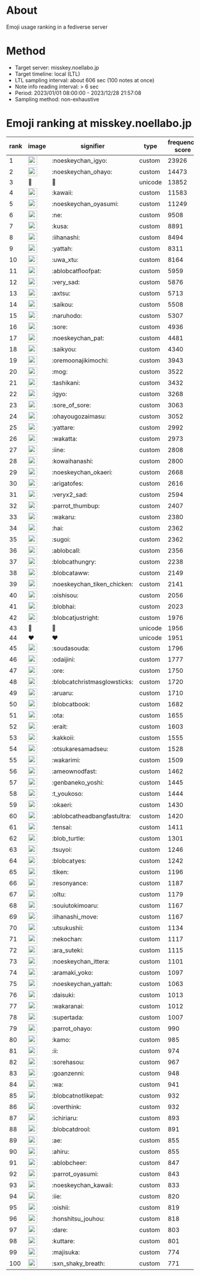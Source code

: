 # About
Emoji usage ranking in a fediverse server

# Method
- Target server: misskey.noellabo.jp
- Target timeline: local (LTL)
- LTL sampling interval: about 606 sec (100 notes at once)
- Note info reading interval: > 6 sec
- Period: 2023/01/01 08:00:00 - 2023/12/28 21:57:08 
- Sampling method: non-exhaustive

# Emoji ranking at misskey.noellabo.jp

|rank|image|signifier|type|frequency score|
|----|----|----|----|----|
|1|<img height="24" src="https://misskey.noellabo.jp/emoji/noeskeychan_igyo.webp">|:noeskeychan_igyo:|custom|23926|
|2|<img height="24" src="https://misskey.noellabo.jp/emoji/noeskeychan_ohayo.webp">|:noeskeychan_ohayo:|custom|14473|
|3|🎉|🎉|unicode|13852|
|4|<img height="24" src="https://misskey.noellabo.jp/emoji/kawaii.webp">|:kawaii:|custom|11583|
|5|<img height="24" src="https://misskey.noellabo.jp/emoji/noeskeychan_oyasumi.webp">|:noeskeychan_oyasumi:|custom|11249|
|6|<img height="24" src="https://misskey.noellabo.jp/emoji/ne.webp">|:ne:|custom|9508|
|7|<img height="24" src="https://misskey.noellabo.jp/emoji/kusa.webp">|:kusa:|custom|8891|
|8|<img height="24" src="https://misskey.noellabo.jp/emoji/iihanashi.webp">|:iihanashi:|custom|8494|
|9|<img height="24" src="https://misskey.noellabo.jp/emoji/yattah.webp">|:yattah:|custom|8311|
|10|<img height="24" src="https://misskey.noellabo.jp/emoji/uwa_xtu.webp">|:uwa_xtu:|custom|8164|
|11|<img height="24" src="https://misskey.noellabo.jp/emoji/ablobcatfloofpat.webp">|:ablobcatfloofpat:|custom|5959|
|12|<img height="24" src="https://misskey.noellabo.jp/emoji/very_sad.webp">|:very_sad:|custom|5876|
|13|<img height="24" src="https://misskey.noellabo.jp/emoji/axtsu.webp">|:axtsu:|custom|5713|
|14|<img height="24" src="https://misskey.noellabo.jp/emoji/saikou.webp">|:saikou:|custom|5508|
|15|<img height="24" src="https://misskey.noellabo.jp/emoji/naruhodo.webp">|:naruhodo:|custom|5307|
|16|<img height="24" src="https://misskey.noellabo.jp/emoji/sore.webp">|:sore:|custom|4936|
|17|<img height="24" src="https://misskey.noellabo.jp/emoji/noeskeychan_pat.webp">|:noeskeychan_pat:|custom|4481|
|18|<img height="24" src="https://misskey.noellabo.jp/emoji/saikyou.webp">|:saikyou:|custom|4340|
|19|<img height="24" src="https://misskey.noellabo.jp/emoji/oremoonajikimochi.webp">|:oremoonajikimochi:|custom|3943|
|20|<img height="24" src="https://misskey.noellabo.jp/emoji/mog.webp">|:mog:|custom|3522|
|21|<img height="24" src="https://misskey.noellabo.jp/emoji/tashikani.webp">|:tashikani:|custom|3432|
|22|<img height="24" src="https://misskey.noellabo.jp/emoji/igyo.webp">|:igyo:|custom|3268|
|23|<img height="24" src="https://misskey.noellabo.jp/emoji/sore_of_sore.webp">|:sore_of_sore:|custom|3063|
|24|<img height="24" src="https://misskey.noellabo.jp/emoji/ohayougozaimasu.webp">|:ohayougozaimasu:|custom|3052|
|25|<img height="24" src="https://misskey.noellabo.jp/emoji/yattare.webp">|:yattare:|custom|2992|
|26|<img height="24" src="https://misskey.noellabo.jp/emoji/wakatta.webp">|:wakatta:|custom|2973|
|27|<img height="24" src="https://misskey.noellabo.jp/emoji/iine.webp">|:iine:|custom|2808|
|28|<img height="24" src="https://misskey.noellabo.jp/emoji/kowaihanashi.webp">|:kowaihanashi:|custom|2800|
|29|<img height="24" src="https://misskey.noellabo.jp/emoji/noeskeychan_okaeri.webp">|:noeskeychan_okaeri:|custom|2668|
|30|<img height="24" src="https://misskey.noellabo.jp/emoji/arigatofes.webp">|:arigatofes:|custom|2616|
|31|<img height="24" src="https://misskey.noellabo.jp/emoji/veryx2_sad.webp">|:veryx2_sad:|custom|2594|
|32|<img height="24" src="https://misskey.noellabo.jp/emoji/parrot_thumbup.webp">|:parrot_thumbup:|custom|2407|
|33|<img height="24" src="https://misskey.noellabo.jp/emoji/wakaru.webp">|:wakaru:|custom|2380|
|34|<img height="24" src="https://misskey.noellabo.jp/emoji/hai.webp">|:hai:|custom|2362|
|35|<img height="24" src="https://misskey.noellabo.jp/emoji/sugoi.webp">|:sugoi:|custom|2362|
|36|<img height="24" src="https://misskey.noellabo.jp/emoji/ablobcall.webp">|:ablobcall:|custom|2356|
|37|<img height="24" src="https://misskey.noellabo.jp/emoji/blobcathungry.webp">|:blobcathungry:|custom|2238|
|38|<img height="24" src="https://misskey.noellabo.jp/emoji/blobcataww.webp">|:blobcataww:|custom|2149|
|39|<img height="24" src="https://misskey.noellabo.jp/emoji/noeskeychan_tiken_chicken.webp">|:noeskeychan_tiken_chicken:|custom|2141|
|40|<img height="24" src="https://misskey.noellabo.jp/emoji/oishisou.webp">|:oishisou:|custom|2056|
|41|<img height="24" src="https://misskey.noellabo.jp/emoji/blobhai.webp">|:blobhai:|custom|2023|
|42|<img height="24" src="https://misskey.noellabo.jp/emoji/blobcatjustright.webp">|:blobcatjustright:|custom|1976|
|43|🍗|🍗|unicode|1956|
|44|❤|❤|unicode|1951|
|45|<img height="24" src="https://misskey.noellabo.jp/emoji/soudasouda.webp">|:soudasouda:|custom|1796|
|46|<img height="24" src="https://misskey.noellabo.jp/emoji/odaijini.webp">|:odaijini:|custom|1777|
|47|<img height="24" src="https://misskey.noellabo.jp/emoji/ore.webp">|:ore:|custom|1750|
|48|<img height="24" src="https://misskey.noellabo.jp/emoji/blobcatchristmasglowsticks.webp">|:blobcatchristmasglowsticks:|custom|1720|
|49|<img height="24" src="https://misskey.noellabo.jp/emoji/aruaru.webp">|:aruaru:|custom|1710|
|50|<img height="24" src="https://misskey.noellabo.jp/emoji/blobcatbook.webp">|:blobcatbook:|custom|1682|
|51|<img height="24" src="https://misskey.noellabo.jp/emoji/ota.webp">|:ota:|custom|1655|
|52|<img height="24" src="https://misskey.noellabo.jp/emoji/erait.webp">|:erait:|custom|1603|
|53|<img height="24" src="https://misskey.noellabo.jp/emoji/kakkoii.webp">|:kakkoii:|custom|1555|
|54|<img height="24" src="https://misskey.noellabo.jp/emoji/otsukaresamadseu.webp">|:otsukaresamadseu:|custom|1528|
|55|<img height="24" src="https://misskey.noellabo.jp/emoji/wakarimi.webp">|:wakarimi:|custom|1509|
|56|<img height="24" src="https://misskey.noellabo.jp/emoji/ameownodfast.webp">|:ameownodfast:|custom|1462|
|57|<img height="24" src="https://misskey.noellabo.jp/emoji/genbaneko_yoshi.webp">|:genbaneko_yoshi:|custom|1445|
|58|<img height="24" src="https://misskey.noellabo.jp/emoji/t_youkoso.webp">|:t_youkoso:|custom|1444|
|59|<img height="24" src="https://misskey.noellabo.jp/emoji/okaeri.webp">|:okaeri:|custom|1430|
|60|<img height="24" src="https://misskey.noellabo.jp/emoji/ablobcatheadbangfastultra.webp">|:ablobcatheadbangfastultra:|custom|1420|
|61|<img height="24" src="https://misskey.noellabo.jp/emoji/tensai.webp">|:tensai:|custom|1411|
|62|<img height="24" src="https://misskey.noellabo.jp/emoji/blob_turtle.webp">|:blob_turtle:|custom|1301|
|63|<img height="24" src="https://misskey.noellabo.jp/emoji/tsuyoi.webp">|:tsuyoi:|custom|1246|
|64|<img height="24" src="https://misskey.noellabo.jp/emoji/blobcatyes.webp">|:blobcatyes:|custom|1242|
|65|<img height="24" src="https://misskey.noellabo.jp/emoji/tiken.webp">|:tiken:|custom|1196|
|66|<img height="24" src="https://misskey.noellabo.jp/emoji/resonyance.webp">|:resonyance:|custom|1187|
|67|<img height="24" src="https://misskey.noellabo.jp/emoji/oltu.webp">|:oltu:|custom|1179|
|68|<img height="24" src="https://misskey.noellabo.jp/emoji/souiutokimoaru.webp">|:souiutokimoaru:|custom|1167|
|69|<img height="24" src="https://misskey.noellabo.jp/emoji/iihanashi_move.webp">|:iihanashi_move:|custom|1167|
|70|<img height="24" src="https://misskey.noellabo.jp/emoji/utsukushii.webp">|:utsukushii:|custom|1134|
|71|<img height="24" src="https://misskey.noellabo.jp/emoji/nekochan.webp">|:nekochan:|custom|1117|
|72|<img height="24" src="https://misskey.noellabo.jp/emoji/ara_suteki.webp">|:ara_suteki:|custom|1115|
|73|<img height="24" src="https://misskey.noellabo.jp/emoji/noeskeychan_ittera.webp">|:noeskeychan_ittera:|custom|1101|
|74|<img height="24" src="https://misskey.noellabo.jp/emoji/aramaki_yoko.webp">|:aramaki_yoko:|custom|1097|
|75|<img height="24" src="https://misskey.noellabo.jp/emoji/noeskeychan_yattah.webp">|:noeskeychan_yattah:|custom|1063|
|76|<img height="24" src="https://misskey.noellabo.jp/emoji/daisuki.webp">|:daisuki:|custom|1013|
|77|<img height="24" src="https://misskey.noellabo.jp/emoji/wakaranai.webp">|:wakaranai:|custom|1012|
|78|<img height="24" src="https://misskey.noellabo.jp/emoji/supertada.webp">|:supertada:|custom|1007|
|79|<img height="24" src="https://misskey.noellabo.jp/emoji/parrot_ohayo.webp">|:parrot_ohayo:|custom|990|
|80|<img height="24" src="https://misskey.noellabo.jp/emoji/kamo.webp">|:kamo:|custom|985|
|81|<img height="24" src="https://misskey.noellabo.jp/emoji/ii.webp">|:ii:|custom|974|
|82|<img height="24" src="https://misskey.noellabo.jp/emoji/sorehasou.webp">|:sorehasou:|custom|967|
|83|<img height="24" src="https://misskey.noellabo.jp/emoji/goanzenni.webp">|:goanzenni:|custom|948|
|84|<img height="24" src="https://misskey.noellabo.jp/emoji/wa.webp">|:wa:|custom|941|
|85|<img height="24" src="https://misskey.noellabo.jp/emoji/blobcatnotlikepat.webp">|:blobcatnotlikepat:|custom|932|
|86|<img height="24" src="https://misskey.noellabo.jp/emoji/overthink.webp">|:overthink:|custom|932|
|87|<img height="24" src="https://misskey.noellabo.jp/emoji/ichiriaru.webp">|:ichiriaru:|custom|893|
|88|<img height="24" src="https://misskey.noellabo.jp/emoji/blobcatdrool.webp">|:blobcatdrool:|custom|891|
|89|<img height="24" src="https://misskey.noellabo.jp/emoji/ae.webp">|:ae:|custom|855|
|90|<img height="24" src="https://misskey.noellabo.jp/emoji/ahiru.webp">|:ahiru:|custom|855|
|91|<img height="24" src="https://misskey.noellabo.jp/emoji/ablobcheer.webp">|:ablobcheer:|custom|847|
|92|<img height="24" src="https://misskey.noellabo.jp/emoji/parrot_oyasumi.webp">|:parrot_oyasumi:|custom|843|
|93|<img height="24" src="https://misskey.noellabo.jp/emoji/noeskeychan_kawaii.webp">|:noeskeychan_kawaii:|custom|833|
|94|<img height="24" src="https://misskey.noellabo.jp/emoji/iie.webp">|:iie:|custom|820|
|95|<img height="24" src="https://misskey.noellabo.jp/emoji/oishii.webp">|:oishii:|custom|819|
|96|<img height="24" src="https://misskey.noellabo.jp/emoji/honshitsu_jouhou.webp">|:honshitsu_jouhou:|custom|818|
|97|<img height="24" src="https://misskey.noellabo.jp/emoji/dare.webp">|:dare:|custom|803|
|98|<img height="24" src="https://misskey.noellabo.jp/emoji/kuttare.webp">|:kuttare:|custom|801|
|99|<img height="24" src="https://misskey.noellabo.jp/emoji/majisuka.webp">|:majisuka:|custom|774|
|100|<img height="24" src="https://misskey.noellabo.jp/emoji/sxn_shaky_breath.webp">|:sxn_shaky_breath:|custom|771|
